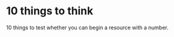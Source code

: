 # 10 things to think  
10 things to test whether you can begin a resource with a number.
<!--
Publish: no 
-->
 
